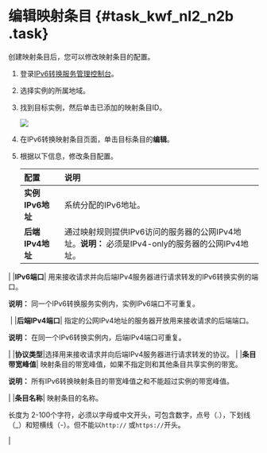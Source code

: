# 编辑映射条目 {#task_kwf_nl2_n2b .task}

创建映射条目后，您可以修改映射条目的配置。

1.  登录[IPv6转换服务管理控制台](https://ipv6trans.console.aliyun.com/instances/cn-hangzhou)。 
2.  选择实例的所属地域。 
3.  找到目标实例，然后单击已添加的映射条目ID。 

    ![](http://static-aliyun-doc.oss-cn-hangzhou.aliyuncs.com/assets/img/16067/7290_zh-CN.png)

4.  在IPv6转换映射条目页面，单击目标条目的**编辑**。 
5.  根据以下信息，修改条目配置。 

    |配置|说明|
    |:-|:-|
    |**实例IPv6地址**|系统分配的IPv6地址。|
    |**后端IPv4地址**|通过映射规则提供IPv6访问的服务器的公网IPv4地址。**说明：** 必须是IPv4-only的服务器的公网IPv4地址。

|
    |**IPv6端口**| 用来接收请求并向后端IPv4服务器进行请求转发的IPv6转换实例的端口。

**说明：** 同一个IPv6转换服务实例内，实例IPv6端口不可重复。

 |
    |**后端IPv4端口**| 指定的公网IPv4地址的服务器开放用来接收请求的后端端口。

 **说明：** 在同一个IPv6转换实例内，后端IPv4端口可重复。

 |
    |**协议类型**|选择用来接收请求并向后端IPv4服务器进行请求转发的协议。 |
    |**条目带宽峰值**| 映射条目的带宽峰值，如果不指定则和其他条目共享实例的带宽。

 **说明：** 所有IPv6转换映射条目的带宽峰值之和不能超过实例的带宽峰值。

 |
    |**条目名称**| 映射条目的名称。

 长度为 2-100个字符，必须以字母或中文开头，可包含数字，点号（.），下划线（\_）和短横线（-）。但不能以`http://` 或`https://`开头。

 |


